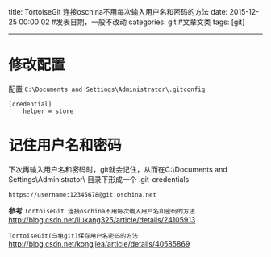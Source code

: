 title: TortoiseGit 连接oschina不用每次输入用户名和密码的方法
date: 2015-12-25 00:00:02 #发表日期，一般不改动
categories: git #文章文类
tags: [git]

---
# 修改配置 
配置 `C:\Documents and Settings\Administrator\.gitconfig`
```
[credential]     
    helper = store 
```

# 记住用户名和密码
下次再输入用户名和密码时，git就会记住，从而在C:\Documents and Settings\Administrator\ 目录下形成一个  .git-credentials
```
https://username:12345678@git.oschina.net  
```

**参考**
`TortoiseGit 连接oschina不用每次输入用户名和密码的方法`
http://blog.csdn.net/liukang325/article/details/24105913

`TortoiseGit(乌龟git)保存用户名密码的方法`
http://blog.csdn.net/kongjiea/article/details/40585869

<!-- more -->